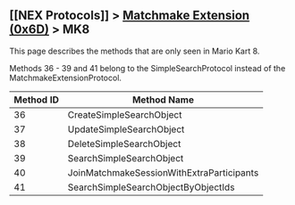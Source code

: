 ## [[NEX Protocols]] > [Matchmake Extension (0x6D)](Matchmake-Extension-Protocol) > MK8

This page describes the methods that are only seen in Mario Kart 8.

Methods 36 - 39 and 41 belong to the SimpleSearchProtocol instead of the MatchmakeExtensionProtocol.

| Method ID | Method Name |
| --- | --- |
| 36 | CreateSimpleSearchObject |
| 37 | UpdateSimpleSearchObject |
| 38 | DeleteSimpleSearchObject |
| 39 | SearchSimpleSearchObject |
| 40 | JoinMatchmakeSessionWithExtraParticipants |
| 41 | SearchSimpleSearchObjectByObjectIds |
